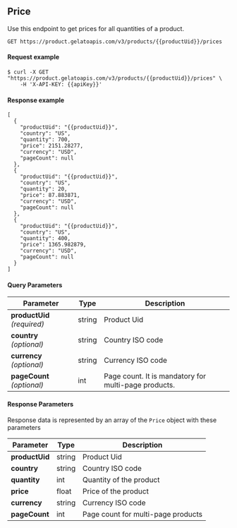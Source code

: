 ## Price

Use this endpoint to get prices for all quantities of a product.

`GET https://product.gelatoapis.com/v3/products/{{productUid}}/prices`

#### Request example

```
$ curl -X GET "https://product.gelatoapis.com/v3/products/{{productUid}}/prices" \
    -H 'X-API-KEY: {{apiKey}}'
```

#### Response example

```
[
  {
    "productUid": "{{productUid}}",
    "country": "US",
    "quantity": 700,
    "price": 2151.28277,
    "currency": "USD",
    "pageCount": null
  },
  {
    "productUid": "{{productUid}}",
    "country": "US",
    "quantity": 20,
    "price": 87.883871,
    "currency": "USD",
    "pageCount": null
  },
  {
    "productUid": "{{productUid}}",
    "country": "US",
    "quantity": 400,
    "price": 1365.982879,
    "currency": "USD",
    "pageCount": null
  }
]
```

#### Query Parameters

| Parameter | Type | Description |
| --- | --- | --- |
| **productUid** _(required)_ | string | Product Uid |
| **country** _(optional)_ | string | Country ISO code |
| **currency** _(optional)_ | string | Currency ISO code |
| **pageCount** _(optional)_ | int | Page count. It is mandatory for multi-page products. |

#### Response Parameters

Response data is represented by an array of the `Price` object with these parameters

| Parameter | Type | Description |
| --- | --- | --- |
| **productUid** | string | Product Uid |
| **country** | string | Country ISO code |
| **quantity** | int | Quantity of the product |
| **price** | float | Price of the product |
| **currency** | string | Currency ISO code |
| **pageCount** | int | Page count for multi-page products |
